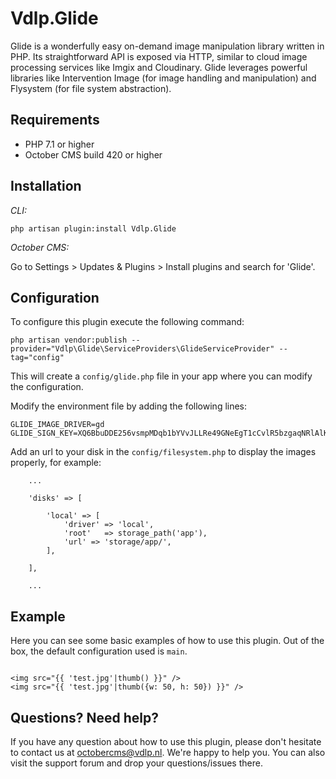 # Vdlp.Glide

Glide is a wonderfully easy on-demand image manipulation library written in PHP. Its straightforward API is exposed via HTTP, similar to cloud image processing services like Imgix and Cloudinary. Glide leverages powerful libraries like Intervention Image (for image handling and manipulation) and Flysystem (for file system abstraction).

## Requirements

* PHP 7.1 or higher
* October CMS build 420 or higher

## Installation

*CLI:*

```
php artisan plugin:install Vdlp.Glide
```

*October CMS:*

Go to Settings > Updates & Plugins > Install plugins and search for 'Glide'.

## Configuration

To configure this plugin execute the following command:

```
php artisan vendor:publish --provider="Vdlp\Glide\ServiceProviders\GlideServiceProvider" --tag="config"
```

This will create a `config/glide.php` file in your app where you can modify the configuration.

Modify the environment file by adding the following lines:

```
GLIDE_IMAGE_DRIVER=gd
GLIDE_SIGN_KEY=XQ6BbuDDE256vsmpMDqb1bYVvJLLRe49GNeEgT1cCvlR5bzgaqNRlAlKiztvyaX4jfOLrOGDwgu3DFFfBHv5IlB8S5GtDTUO3q5JmomTO3CEraQuCwTtfszb0dSsk2W3
```

Add an url to your disk in the `config/filesystem.php` to display the images properly, for example:

```
    ...
    
    'disks' => [

        'local' => [
            'driver' => 'local',
            'root'   => storage_path('app'),
            'url' => 'storage/app/',
        ],
        
    ],
    
    ...
```

## Example

Here you can see some basic examples of how to use this plugin. Out of the box, the default configuration used is `main`.

```

<img src="{{ 'test.jpg'|thumb() }}" />
<img src="{{ 'test.jpg'|thumb({w: 50, h: 50}) }}" />

```

## Questions? Need help?

If you have any question about how to use this plugin, please don't hesitate to contact us at octobercms@vdlp.nl. We're happy to help you. You can also visit the support forum and drop your questions/issues there.
